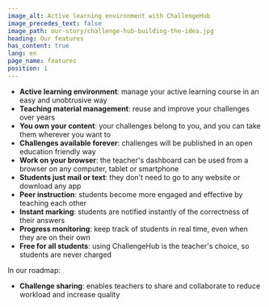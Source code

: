```yaml
---
image_alt: Active learning environment with ChallengeHub
image_precedes_text: false
image_path: our-story/challenge-hub-building-the-idea.jpg
heading: Our features
has_content: true
lang: en
page_name: features
position: 1
---
```

- __Active learning environment__: manage your active learning course in an easy and unobtrusive way
- __Teaching material management__: reuse and improve your challenges over years
- __You own your content__: your challenges belong to you, and you can take them wherever you want to
- __Challenges available forever__: challenges will be published in an open education friendly way
- __Work on your browser__: the teacher's dashboard can be used from a browser on any computer, tablet or smartphone
- __Students just mail or text__: they don't need to go to any website or download any app
- __Peer instruction__: students become more engaged and effective by teaching each other
- __Instant marking__: students are notified instantly of the correctness of their answers
- __Progress monitoring__: keep track of students in real time, even when they are on their own
- __Free for all students__: using ChallengeHub is the teacher's choice, so students are never charged

In our roadmap:

- __Challenge sharing__: enables teachers to share and collaborate to reduce workload and increase quality

